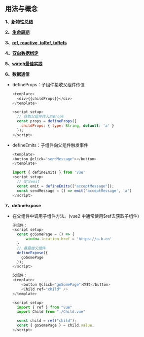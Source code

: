 ## 用法与概念

**1、[新特性总结](https://juejin.cn/post/6968094627375087653)**

**2、[生命周期](https://juejin.cn/post/6997412902713950221)**


**3、[ref, reactive, toRef, toRefs](https://github.com/yang1212/collection-about/issues/45)**

**4、[双向数据绑定](https://github.com/yang1212/collection-about/issues/70)**

**5、[watch最佳实践](https://juejin.cn/post/6980987158710452231)**

**6、数据通信**

* defineProps：子组件接收父组件传值
  ````javaScript
  <template>
    <div>{{childProps}}</div>
  </template>

  <script setup>
    // 获取父组件传入的props
    const props = defineProps({
      childProps: { type: String, default: 'a' }
    });
  </script>

  ````
* defineEmits：子组件向父组件触发事件
  ````javaScript
  <template>
  <button @click="sendMessage"></button>
  </template>

  import { defineEmits } from 'vue'
  <script setup>
    // 定义emit
    const emit = defineEmits(["acceptMessage"]);
    const sendMessage = () => emit('acceptMessage', 'a')
  </script>

  ````
**7、defineExpose**
* 在父组件中调用子组件方法。(vue2 中通常使用$ref去获取子组件)
  ````javaScript
  子组件：
  <script setup>
    const goSomePage = () => {
        window.location.href = 'https://a.b.cn'
    }
    // 暴露给父组件
    defineExpose({
      goSomePage
    });
  </script>

  父组件：
  <template>
      <button @click="goSomePage">跳转</button>
      <Child ref="child" />
  </template>

  <script setup>
    import { ref } from "vue"
    import Child from "./Child.vue"

    const child = ref("child");
    const { goSomePage } = child.value;
  </script>
  ````
